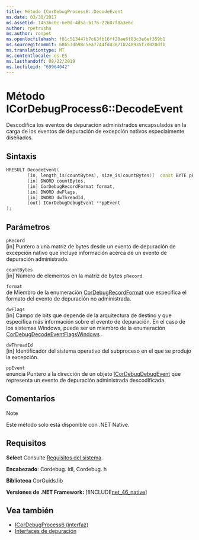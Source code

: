 ```yaml
---
title: Método ICorDebugProcess6::DecodeEvent
ms.date: 03/30/2017
ms.assetid: 1453bc0c-6e0d-4d5a-b176-22607f8a3e6c
author: rpetrusha
ms.author: ronpet
ms.openlocfilehash: f81c513447b7c63fb16ff20ae6f83c3e6ef359b1
ms.sourcegitcommit: 68653db98c5ea7744fd438710248935f70020dfb
ms.translationtype: MT
ms.contentlocale: es-ES
ms.lasthandoff: 08/22/2019
ms.locfileid: "69964042"
---
```

# <a name="icordebugprocess6decodeevent-method"></a>Método ICorDebugProcess6::DecodeEvent
Descodifica los eventos de depuración administrados encapsulados en la carga de los eventos de depuración de excepción nativos especialmente diseñados.  
  
## <a name="syntax"></a>Sintaxis  
  
```cpp  
HRESULT DecodeEvent(  
        [in, length_is(countBytes), size_is(countBytes)]  const BYTE pRecord[],  
        [in] DWORD countBytes,  
        [in] CorDebugRecordFormat format,  
        [in] DWORD dwFlags,   
        [in] DWORD dwThreadId,   
        [out] ICorDebugDebugEvent **ppEvent  
);  
```  
  
## <a name="parameters"></a>Parámetros  
 `pRecord`  
 [in] Puntero a una matriz de bytes desde un evento de depuración de excepción nativo que incluye información acerca de un evento de depuración administrado.  
  
 `countBytes`  
 [in] Número de elementos en la matriz de bytes `pRecord`.  
  
 `format`  
 de Miembro de la enumeración [CorDebugRecordFormat](../../../../docs/framework/unmanaged-api/debugging/cordebugrecordformat-enumeration.md) que especifica el formato del evento de depuración no administrada.  
  
 `dwFlags`  
 [in] Campo de bits que depende de la arquitectura de destino y que especifica más información sobre el evento de depuración. En el caso de los sistemas Windows, puede ser un miembro de la enumeración [CorDebugDecodeEventFlagsWindows](../../../../docs/framework/unmanaged-api/debugging/cordebugdecodeeventflagswindows-enumeration.md) .  
  
 `dwThreadId`  
 [in] Identificador del sistema operativo del subproceso en el que se produjo la excepción.  
  
 `ppEvent`  
 enuncia Puntero a la dirección de un objeto [ICorDebugDebugEvent](../../../../docs/framework/unmanaged-api/debugging/icordebugdebugevent-interface.md) que representa un evento de depuración administrada descodificada.  
  
## <a name="remarks"></a>Comentarios  
  
> [!NOTE]
> Este método solo está disponible con .NET Native.  
  
## <a name="requirements"></a>Requisitos  
 **Select** Consulte [Requisitos del sistema](../../../../docs/framework/get-started/system-requirements.md).  
  
 **Encabezado**: Cordebug. idl, Cordebug. h  
  
 **Biblioteca** CorGuids.lib  
  
 **Versiones de .NET Framework:** [!INCLUDE[net_46_native](../../../../includes/net-46-native-md.md)]  
  
## <a name="see-also"></a>Vea también

- [ICorDebugProcess6 (interfaz)](../../../../docs/framework/unmanaged-api/debugging/icordebugprocess6-interface.md)
- [Interfaces de depuración](../../../../docs/framework/unmanaged-api/debugging/debugging-interfaces.md)
